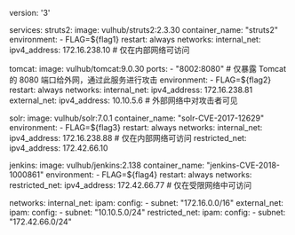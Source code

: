 version: '3'

services:
  struts2:
    image: vulhub/struts2:2.3.30
    container_name: "struts2"
    environment:
      - FLAG=${flag1}
    restart: always
    networks:
      internal_net:
        ipv4_address: 172.16.238.10  # 仅在内部网络可访问

  tomcat:
    image: vulhub/tomcat:9.0.30
    ports:
      - "8002:8080"  # 仅暴露 Tomcat 的 8080 端口给外网，通过此服务进行攻击
    environment:
      - FLAG=${flag2}
    restart: always
    networks:
      internal_net:
        ipv4_address: 172.16.238.81
      external_net:
        ipv4_address: 10.10.5.6  # 外部网络中对攻击者可见

  solr:
    image: vulhub/solr:7.0.1
    container_name: "solr-CVE-2017-12629"
    environment:
      - FLAG=${flag3}
    restart: always
    networks:
      internal_net:
        ipv4_address: 172.16.238.88  # 仅在内部网络可访问
      restricted_net:
        ipv4_address: 172.42.66.10

  jenkins:
    image: vulhub/jenkins:2.138
    container_name: "jenkins-CVE-2018-1000861"
    environment:
      - FLAG=${flag4}
    restart: always
    networks:
      restricted_net:
        ipv4_address: 172.42.66.77  # 仅在受限网络中可访问

networks:
  internal_net:
    ipam:
      config:
        - subnet: "172.16.0.0/16"
  external_net:
    ipam:
      config:
        - subnet: "10.10.5.0/24"
  restricted_net:
    ipam:
      config:
        - subnet: "172.42.66.0/24"
